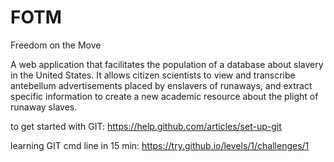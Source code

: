 FOTM
====

Freedom on the Move

A web application that facilitates the population of a database about slavery in the United States. It allows citizen scientists to view and transcribe antebellum advertisements placed by enslavers of runaways, and extract specific information to create a new academic resource about the plight of runaway slaves.


to get started with GIT:
https://help.github.com/articles/set-up-git

learning GIT cmd line in 15 min:
https://try.github.io/levels/1/challenges/1